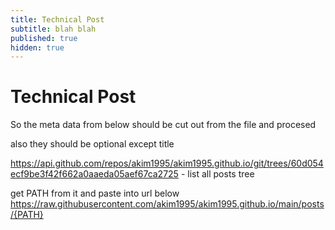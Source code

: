 ```yaml
---
title: Technical Post
subtitle: blah blah
published: true
hidden: true
---
```

# Technical Post

So the meta data from below should be cut out from the file and procesed

also they should be optional except title

https://api.github.com/repos/akim1995/akim1995.github.io/git/trees/60d054ecf9be3f42f662a0aaeda05aef67ca2725 - list all posts tree

get PATH from it and paste into url below
https://raw.githubusercontent.com/akim1995/akim1995.github.io/main/posts/{PATH}
